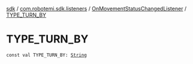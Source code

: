 [sdk](../../index.md) / [com.robotemi.sdk.listeners](../index.md) / [OnMovementStatusChangedListener](index.md) / [TYPE_TURN_BY](./-t-y-p-e_-t-u-r-n_-b-y.md)

# TYPE_TURN_BY

`const val TYPE_TURN_BY: `[`String`](https://kotlinlang.org/api/latest/jvm/stdlib/kotlin/-string/index.html)